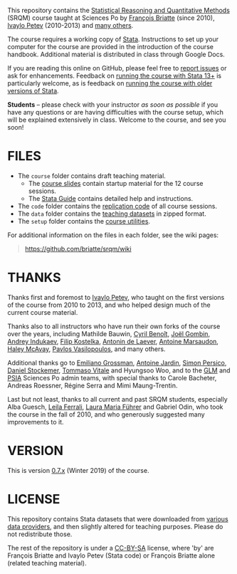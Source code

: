 This repository contains the [Statistical Reasoning and Quantitative Methods][srqm] (SRQM) course taught at Sciences Po by [François Briatte][fb] (since 2010), [Ivaylo Petev][ip] (2010-2013) and [many others](#thanks).

[srqm]: https://f.briatte.org/teaching/quanti/
[fb]: https://f.briatte.org/
[ip]: http://ipetev.org/

The course requires a working copy of [Stata][stata]. Instructions to set up your computer for the course are provided in the introduction of the course handbook. Additional material is distributed in class through Google Docs.

If you are reading this online on GitHub, please feel free to [report issues][issues] or ask for enhancements. Feedback on [running the course with Stata 13+](https://github.com/briatte/srqm/issues/12) is particularly welcome, as is feedback on [running the course with older versions of Stata](https://github.com/briatte/srqm/issues/18).

__Students__ – please check with your instructor _as soon as possible_ if you have any questions or are having difficulties with the course setup, which will be explained extensively in class. Welcome to the course, and see you soon!

[stata]: https://www.stata.com/
[issues]: https://github.com/briatte/srqm/issues

# FILES

- The `course` folder contains draft teaching material.
  * The [course slides][srqm-slides] contain startup material for the 12 course sessions.
  * The [Stata Guide][stata-guide] contains detailed help and instructions.
- The `code` folder contains the [replication code][wiki-code] of all course sessions.
- The `data` folder contains the [teaching datasets][wiki-data] in zipped format.
- The `setup` folder contains the [course utilities][wiki-util].

For additional information on the files in each folder, see the wiki pages:

> <https://github.com/briatte/srqm/wiki>

[stata-guide]: https://github.com/briatte/srqm/blob/master/course/stata-guide-2012.pdf
[srqm-slides]: https://github.com/briatte/srqm/tree/master/course/slides
[wiki-code]: https://github.com/briatte/srqm/wiki/code
[wiki-data]: https://github.com/briatte/srqm/wiki/data
[wiki-util]: https://github.com/briatte/srqm/wiki/course-utilities

# THANKS

Thanks first and foremost to [Ivaylo Petev][ip], who taught on the first versions of the course from 2010 to 2013, and who helped design much of the current course material.

Thanks also to all instructors who have run their own forks of the course over the years, including Mathilde Bauwin, [Cyril Benoît][cb], [Joël Gombin][jg], [Andrey Indukaev][ai], [Filip Kostelka][fk], [Antonin de Laever][adl], [Antoine Marsaudon][am], [Haley McAvay][hma], [Pavlos Vasilopoulos][pv], and many others.

[cb]: https://cyrilbenoit.com/
[jg]: https://datactivist.coop/
[ai]: https://tuhat.helsinki.fi/portal/en/persons/andrey-indukaev(c77ccdd8-bb80-4aa5-bf3d-bbb632e9c1e4).html
[fk]: https://filipkostelka.com/
[adl]: https://fr.linkedin.com/in/antonin-de-laever-a2039958
[am]: https://www.parisschoolofeconomics.eu/en/marsaudon-antoine/
[hma]: http://haleymcavay.weebly.com/
[pv]: https://pvasilopoulos.weebly.com/

Additional thanks go to [Emiliano Grossman][eg], [Antoine Jardin][aj], [Simon Persico][sp], [Daniel Stockemer][ds], [Tommaso Vitale][tv] and Hyungsoo Woo, and to the [GLM][glm] and [PSIA][psia] Sciences Po admin teams, with special thanks to Carole Bacheter, Andreas Roessner, Régine Serra and Mimi Maung-Trentin.

[eg]: http://www.emilianogrossman.eu/
[aj]: http://antoinejardin.com/
[sp]: https://www.pacte-grenoble.fr/membres/simon-persico
[ds]: https://uniweb.uottawa.ca/members/860
[tv]: https://www.sciencespo.fr/centre-etudes-europeennes/fr/chercheur/tommaso-vitale
[glm]: https://www.sciencespo.fr/ecole-urbaine/en/glm
[psia]: https://www.sciencespo.fr/psia/

Last but not least, thanks to all current and past SRQM students, especially Alba Guesch, [Leila Ferrali][lf], [Laura Maria Führer][lmf] and Gabriel Odin, who took the course in the fall of 2010, and who generously suggested many improvements to it.

[lf]: https://www.linkedin.com/in/leilaferrali/
[lmf]: https://www.sv.uio.no/iss/english/people/aca/lauramf/

# VERSION

This is version [0.7.x][wiki-hist] (Winter 2019) of the course.

[wiki-hist]: https://github.com/briatte/srqm/wiki/course-history

# LICENSE

This repository contains Stata datasets that were downloaded from [various data providers](https://github.com/briatte/srqm/wiki/data), and then slightly altered for teaching purposes. Please do not redistribute those.

The rest of the repository is under a [CC-BY-SA](https://creativecommons.org/licenses/by-sa/4.0/) license, where 'by' are François Briatte and Ivaylo Petev (Stata code) or François Briatte alone (related teaching material).
